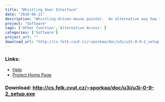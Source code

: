```yaml
---
title: "Whistling User Interface"
date: "2016-06-21"
description: "Whistling-driven mouse pointer.  An alternative way how to control your mouse pointer"
project: "Software"
tags: ['Other function','Alternative Access' ]
categories: ['Software']
project_url: ""
download_url: "http://cs.felk.cvut.cz/~sporkaa/doc/u3i/u3i-0-9-2_setup.exe"
---
```



### Links:
- <a href="http://www.oatsoft.org/Software/whistling-user-interface/help">Help</a>
- <a href="http://www.u3i.info/">Project Home Page</a>

### Download: http://cs.felk.cvut.cz/~sporkaa/doc/u3i/u3i-0-9-2_setup.exe 